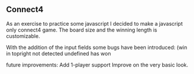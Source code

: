 Connect4
---------

As an exercise to practice some javascript I decided to make a javascript only connect4 game.
The board size and the winning length is customizable.

With the addition of the input fields some bugs have been introduced:
(win in topright not detected
undefined has won

future improvements:
Add 1-player support
Improve on the very basic look.

